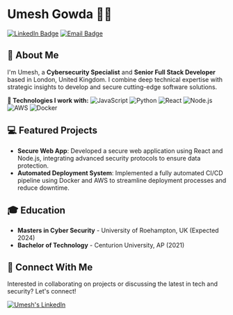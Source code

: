 # Umesh Gowda 👨‍💻

[![LinkedIn Badge](https://img.shields.io/badge/LinkedIn-Profile-blue?style=flat&logo=linkedin)](https://www.linkedin.com/in/gvs-umesh)
[![Email Badge](https://img.shields.io/badge/Email-gvsumesh29%40gmail.com-green?style=flat&logo=gmail)](mailto:gvsumesh29@gmail.com)

## 🚀 About Me

I'm Umesh, a **Cybersecurity Specialist** and **Senior Full Stack Developer** based in London, United Kingdom. I combine deep technical expertise with strategic insights to develop and secure cutting-edge software solutions.

**🔧 Technologies I work with:**
![JavaScript](https://img.shields.io/badge/-JavaScript-black?style=flat-square&logo=javascript)
![Python](https://img.shields.io/badge/-Python-black?style=flat-square&logo=Python)
![React](https://img.shields.io/badge/-React-black?style=flat-square&logo=react)
![Node.js](https://img.shields.io/badge/-Node.js-black?style=flat-square&logo=node.js)
![AWS](https://img.shields.io/badge/-AWS-black?style=flat-square&logo=amazon)
![Docker](https://img.shields.io/badge/-Docker-black?style=flat-square&logo=docker)

## 💻 Featured Projects

- **Secure Web App**: Developed a secure web application using React and Node.js, integrating advanced security protocols to ensure data protection.
- **Automated Deployment System**: Implemented a fully automated CI/CD pipeline using Docker and AWS to streamline deployment processes and reduce downtime.

## 🎓 Education

- **Masters in Cyber Security** - University of Roehampton, UK (Expected 2024)
- **Bachelor of Technology** - Centurion University, AP (2021)

## 🤝 Connect With Me

Interested in collaborating on projects or discussing the latest in tech and security? Let's connect!

[![Umesh's LinkedIn](https://img.shields.io/badge/LinkedIn-Connect-blue?style=social&logo=linkedin)](https://www.linkedin.com/in/gvs-umesh)


